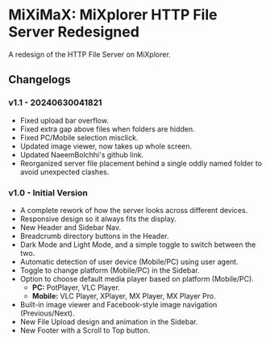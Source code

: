 # MiXiMaX: MiXplorer HTTP File Server Redesigned
A redesign of the HTTP File Server on MiXplorer.


## Changelogs


### v1.1 - 20240630041821
* Fixed upload bar overflow.
* Fixed extra gap above files when folders are hidden.
* Fixed PC/Mobile selection misclick.
* Updated image viewer, now takes up whole screen.
* Updated NaeemBolchhi's github link.
* Reorganized server file placement behind a single oddly named folder to avoid unexpected clashes.


### v1.0 - Initial Version
* A complete rework of how the server looks across different devices.
* Responsive design so it always fits the display.
* New Header and Sidebar Nav.
* Breadcrumb directory buttons in the Header.
* Dark Mode and Light Mode, and a simple toggle to switch between the two.
* Automatic detection of user device (Mobile/PC) using user agent.
* Toggle to change platform (Mobile/PC) in the Sidebar.
* Option to choose default media player based on platform (Mobile/PC).
    * **PC:** PotPlayer, VLC Player.
    * **Mobile:** VLC Player, XPlayer, MX Player, MX Player Pro.
* Built-in image viewer and Facebook-style image navigation (Previous/Next).
* New File Upload design and animation in the Sidebar.
* New Footer with a Scroll to Top button.